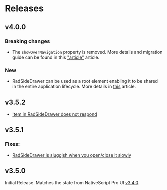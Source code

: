 # Releases

## v4.0.0
### Breaking changes
- The `showOverNavigation` property is removed. More details and migration guide can be found in this ["article"](http://docs.telerik.com/devtools/nativescript-ui/Controls/Angular/SideDrawer/show-over-navi-bar#migrating-from-versions-3xx-to-the-latest-version) article.
### New
- RadSideDrawer can be used as a root element enabling it to be shared in the entire application lifecycle. More details in [this](http://docs.telerik.com/devtools/nativescript-ui/Controls/Angular/SideDrawer/show-over-navi-bar#share-a-single-radSideDrawer-throughout-the-entire-life-cycle-of-the-application) article.

## v3.5.2
 - [Item in RadSideDrawer does not respond](https://github.com/telerik/nativescript-ui-feedback/issues/575)

## v3.5.1

### Fixes:
 - [RadSideDrawer is sluggish when you open/close it slowly](https://github.com/telerik/nativescript-ui-feedback/issues/465)


## v3.5.0

Initial Release. Matches the state from NativeScript Pro UI [v3.4.0](http://docs.telerik.com/devtools/nativescript-ui/release-notes#release-notes-340).
